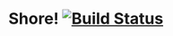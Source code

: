 # Shore! [![Build Status](https://travis-ci.org/associatedemployers/shore.svg?branch=master)](https://travis-ci.org/associatedemployers/shore)
